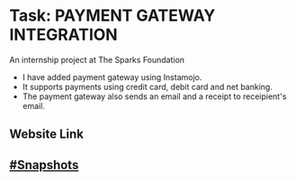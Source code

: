 # Task: PAYMENT GATEWAY INTEGRATION
An internship project at The Sparks Foundation 
<ul>
 <li>I have added payment gateway using Instamojo.</li>
  <li>It supports payments using credit card, debit card and net banking.</li>
 <li>The payment gateway also sends an email and a receipt to receipient's email.</li>
</ul>
<h2>Website Link<h2>
 <a href = "https://purnendu2201.github.io/DonationHub/"DonationHub</a>
  
#Snapshots
